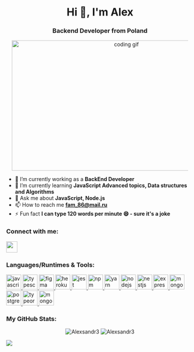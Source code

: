 <h1 align="center">Hi 👋, I'm Alex</h1>
<h3 align="center">Backend Developer from Poland</h3>

<div class="image" align="center">
  <img src="https://camo.githubusercontent.com/190338430fb2eca4d172a1987205c5e073b2de72db46cb4ed12cf1c2fa32041a/68747470733a2f2f6d656469612e67697068792e636f6d2f6d656469612f645765734263544c61766b5a754733354d492f67697068792e676966"
  alt="coding gif"
  style="width: 600px; height: 350px; max-width: 94%;" />
</div>

- 🔭 I’m currently working as a **BackEnd Developer**
- 🌱 I’m currently learning **JavaScript Advanced topics, Data structures and Algorithms**
- 💬 Ask me about **JavaScript, Node.js**
- 📫 How to reach me **fam_86@mail.ru**
- ⚡ Fun fact **I can type 120 words per minute 😄 - sure it's a joke**

<h3 align="left">Connect with me:</h3>
<p align="left">
<a href="https://www.linkedin.com/in/alexsandr-fedarovich-5a6077250/" target="blank"><img align="center" src="https://github.com/Alexsandr3/readme/blob/main/iconc/linkedin-original.svg"  height="30" width="30" /></a>
</p>

<h3>Languages/Runtimes & Tools:</h3>
<p>
    <a href="https://www.javascript.com" target="_blank" rel="noreferrer"> <img src="https://github.com/Alexsandr3/readme/blob/main/iconc/javascript-original.svg" alt="javascript" width="40" height="40"/> </a> 
    <a href="https://www.typescriptlang.org" target="_blank" rel="noreferrer"> <img src="https://github.com/Alexsandr3/readme/blob/main/iconc/typescript-original.svg" alt="typescript" width="40" height="40"/> </a> 
    <a href="https://www.figma.com/" target="_blank" rel="noreferrer"> <img src="https://github.com/Alexsandr3/readme/blob/main/iconc/figma-original.svg" alt="figma" width="40" height="40"/> </a> 
    <a href="https://heroku.com" target="_blank" rel="noreferrer"> <img src="https://github.com/Alexsandr3/readme/blob/main/iconc/heroku-original.svg" alt="heroku" width="40" height="40"/> </a> 
    <a href="https://jestjs.io" target="_blank" rel="noreferrer"> <img src="https://github.com/Alexsandr3/readme/blob/main/iconc/jest-plain.svg" alt="jest" width="40" height="40"/> </a> 
    <a href="https://www.npmjs.com" target="_blank" rel="noreferrer"> <img src="https://github.com/Alexsandr3/readme/blob/main/iconc/npm-original-wordmark.svg" alt="npm" width="40" height="40"/> </a> 
    <a href="https://yarnpkg.com" target="_blank" rel="noreferrer"> <img src="https://github.com/Alexsandr3/readme/blob/main/iconc/yarn-original.svg" alt="yarn" width="40" height="40"/> </a> 
    <a href="https://nodejs.org" target="_blank" rel="noreferrer"> <img src="https://github.com/Alexsandr3/readme/blob/main/iconc/nodejs-original.svg" alt="nodejs" width="40" height="40"/> </a> 
    <a href="https://nestjs.com" target="_blank" rel="noreferrer"> <img src="https://github.com/Alexsandr3/readme/blob/main/iconc/nestjs-plain.svg" alt="nestjs" width="40" height="40"/> </a> 
    <a href="https://expressjs.com" target="_blank" rel="noreferrer"> <img src="https://github.com/Alexsandr3/readme/blob/main/iconc/express-original.svg" alt="express" width="40" height="40"/> </a> 
    <a href="https://www.mongodb.com" target="_blank" rel="noreferrer"> <img src="https://github.com/Alexsandr3/readme/blob/main/iconc/mongodb-original.svg" alt="mongodb" width="40" height="40"/> </a> 
    <a href="https://www.postgresql.org" target="_blank" rel="noreferrer"> <img src="https://github.com/Alexsandr3/readme/blob/main/iconc/postgresql-original.svg" alt="postgresql" width="40" height="40"/> </a> 
    <a href="https://typeorm.io" target="_blank" rel="noreferrer"> <img src="https://github.com/Alexsandr3/readme/blob/main/iconc/typeOrm.svg" alt="typeorm" width="40" height="40"/> </a> 
    <a href="https://mongoosejs.com" target="_blank" rel="noreferrer"> <img src="https://avatars.githubusercontent.com/u/7552965?s=280&v=4" alt="mongoose" width="40" height="40"/> </a>
</p>



<h3 align="left">My GitHub Stats:</h3>

<div align="center">
  <img src="https://github-readme-stats.vercel.app/api?username=Alexsandr3&show_icons=true&theme=vue&locale=en" alt="Alexsandr3" />
  <img src="https://github-readme-stats.vercel.app/api/top-langs?username=Alexsandr3&show_icons=true&theme=vue&locale=en&layout=compact" alt="Alexsandr3" />
</div>

![](http://github-profile-summary-cards.vercel.app/api/cards/profile-details?username=Alexsandr3&theme=vue)








